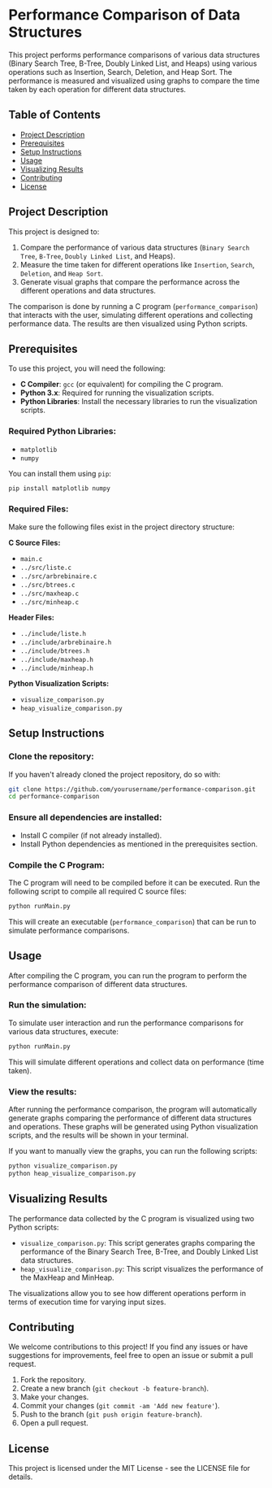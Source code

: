 # Performance Comparison of Data Structures

This project performs performance comparisons of various data structures (Binary Search Tree, B-Tree, Doubly Linked List, and Heaps) using various operations such as Insertion, Search, Deletion, and Heap Sort. The performance is measured and visualized using graphs to compare the time taken by each operation for different data structures.

## Table of Contents
- [Project Description](#project-description)
- [Prerequisites](#prerequisites)
- [Setup Instructions](#setup-instructions)
- [Usage](#usage)
- [Visualizing Results](#visualizing-results)
- [Contributing](#contributing)
- [License](#license)

## Project Description

This project is designed to:
1. Compare the performance of various data structures (`Binary Search Tree`, `B-Tree`, `Doubly Linked List`, and Heaps).
2. Measure the time taken for different operations like `Insertion`, `Search`, `Deletion`, and `Heap Sort`.
3. Generate visual graphs that compare the performance across the different operations and data structures.

The comparison is done by running a C program (`performance_comparison`) that interacts with the user, simulating different operations and collecting performance data. The results are then visualized using Python scripts.

## Prerequisites

To use this project, you will need the following:
- **C Compiler**: `gcc` (or equivalent) for compiling the C program.
- **Python 3.x**: Required for running the visualization scripts.
- **Python Libraries**: Install the necessary libraries to run the visualization scripts.

### Required Python Libraries:
- `matplotlib`
- `numpy`

You can install them using `pip`:

```bash
pip install matplotlib numpy
```

### Required Files:
Make sure the following files exist in the project directory structure:

**C Source Files:**
- `main.c`
- `../src/liste.c`
- `../src/arbrebinaire.c`
- `../src/btrees.c`
- `../src/maxheap.c`
- `../src/minheap.c`

**Header Files:**
- `../include/liste.h`
- `../include/arbrebinaire.h`
- `../include/btrees.h`
- `../include/maxheap.h`
- `../include/minheap.h`

**Python Visualization Scripts:**
- `visualize_comparison.py`
- `heap_visualize_comparison.py`

## Setup Instructions

### Clone the repository:
If you haven't already cloned the project repository, do so with:

```bash
git clone https://github.com/yourusername/performance-comparison.git
cd performance-comparison
```

### Ensure all dependencies are installed:
- Install C compiler (if not already installed).
- Install Python dependencies as mentioned in the prerequisites section.

### Compile the C Program:
The C program will need to be compiled before it can be executed. Run the following script to compile all required C source files:

```bash
python runMain.py
```

This will create an executable (`performance_comparison`) that can be run to simulate performance comparisons.

## Usage

After compiling the C program, you can run the program to perform the performance comparison of different data structures.

### Run the simulation:
To simulate user interaction and run the performance comparisons for various data structures, execute:

```bash
python runMain.py
```

This will simulate different operations and collect data on performance (time taken).

### View the results:
After running the performance comparison, the program will automatically generate graphs comparing the performance of different data structures and operations. These graphs will be generated using Python visualization scripts, and the results will be shown in your terminal.

If you want to manually view the graphs, you can run the following scripts:

```bash
python visualize_comparison.py
python heap_visualize_comparison.py
```

## Visualizing Results

The performance data collected by the C program is visualized using two Python scripts:

- `visualize_comparison.py`: This script generates graphs comparing the performance of the Binary Search Tree, B-Tree, and Doubly Linked List data structures.
- `heap_visualize_comparison.py`: This script visualizes the performance of the MaxHeap and MinHeap.

The visualizations allow you to see how different operations perform in terms of execution time for varying input sizes.

## Contributing

We welcome contributions to this project! If you find any issues or have suggestions for improvements, feel free to open an issue or submit a pull request.

1. Fork the repository.
2. Create a new branch (`git checkout -b feature-branch`).
3. Make your changes.
4. Commit your changes (`git commit -am 'Add new feature'`).
5. Push to the branch (`git push origin feature-branch`).
6. Open a pull request.

## License

This project is licensed under the MIT License - see the LICENSE file for details.